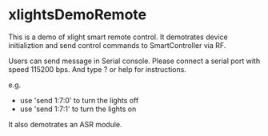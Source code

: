 # xlightsDemoRemote
This is a demo of xlight smart remote control. It demotrates device initializtion and send control commands to SmartController via RF.

Users can send message in Serial console. Please connect a serial port with speed 115200 bps.
And type ? or help for instructions.

e.g. 
* use 'send 1:7:0' to turn the lights off  
* use 'send 1:7:1' to turn the lights on

It also demotrates an ASR module.
